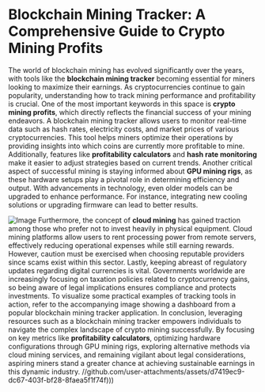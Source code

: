 # Blockchain Mining Tracker: A Comprehensive Guide to Crypto Mining Profits
The world of blockchain mining has evolved significantly over the years, with tools like the **blockchain mining tracker** becoming essential for miners looking to maximize their earnings. As cryptocurrencies continue to gain popularity, understanding how to track mining performance and profitability is crucial. One of the most important keywords in this space is **crypto mining profits**, which directly reflects the financial success of your mining endeavors.
A blockchain mining tracker allows users to monitor real-time data such as hash rates, electricity costs, and market prices of various cryptocurrencies. This tool helps miners optimize their operations by providing insights into which coins are currently more profitable to mine. Additionally, features like **profitability calculators** and **hash rate monitoring** make it easier to adjust strategies based on current trends.
Another critical aspect of successful mining is staying informed about **GPU mining rigs**, as these hardware setups play a pivotal role in determining efficiency and output. With advancements in technology, even older models can be upgraded to enhance performance. For instance, integrating new cooling solutions or upgrading firmware can lead to better results.

![Image](https://github.com/user-attachments/assets/d7419ec9-dc67-403f-bf28-8faea5f1f74f)
Furthermore, the concept of **cloud mining** has gained traction among those who prefer not to invest heavily in physical equipment. Cloud mining platforms allow users to rent processing power from remote servers, effectively reducing operational expenses while still earning rewards. However, caution must be exercised when choosing reputable providers since scams exist within this sector.
Lastly, keeping abreast of regulatory updates regarding digital currencies is vital. Governments worldwide are increasingly focusing on taxation policies related to cryptocurrency gains, so being aware of legal implications ensures compliance and protects investments. To visualize some practical examples of tracking tools in action, refer to the accompanying image showing a dashboard from a popular blockchain mining tracker application.
In conclusion, leveraging resources such as a blockchain mining tracker empowers individuals to navigate the complex landscape of crypto mining successfully. By focusing on key metrics like **profitability calculators**, optimizing hardware configurations through GPU mining rigs, exploring alternative methods via cloud mining services, and remaining vigilant about legal considerations, aspiring miners stand a greater chance at achieving sustainable earnings in this dynamic industry. 
 //github.com/user-attachments/assets/d7419ec9-dc67-403f-bf28-8faea5f1f74f)))
